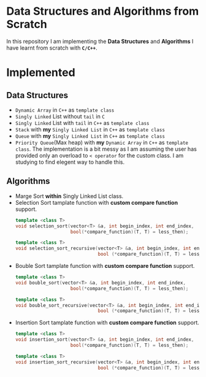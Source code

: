 # Data Structures and Algorithms from Scratch

In this repository I am implementing the **Data Structures** and **Algorithms** I have learnt from scratch with **`C/C++`**.

# Implemented

## Data Structures
- `Dynamic Array` in `C++` as `template class`
- `Singly Linked` List without `tail` in `C`
- `Singly Linked` List with `tail` in `C++` as `template class` 
- `Stack` with __my__ `Singly Linked List` in `C++` as  `template class` 
- `Queue` with __my__ `Singly Linked List` in `C++` as `template class` 
- `Priority Queue`(Max heap) with __my__ `Dynamic Array` in `C++` as `template class`. The implementation is a bit messy as I am assuming the user has provided only an overload to `< operator` for the custom class. I am studying to find elegent way to handle this. 

## Algorithms
- Marge Sort __within__ Singly Linked List class.
- Selection Sort tamplate function with __custom compare function__ support.
    ```cpp
    template <class T>
    void selection_sort(vector<T> &a, int begin_index, int end_index,
                        bool(*compare_function)(T, T) = less_then);

    template <class T>
    void selection_sort_recursive(vector<T> &a, int begin_index, int end_index,
                                  bool (*compare_function)(T, T) = less_then);
    ```
- Bouble Sort tamplate function with __custom compare function__ support.
    ```cpp
    template <class T>
    void bouble_sort(vector<T> &a, int begin_index, int end_index,
                        bool(*compare_function)(T, T) = less_then);

    template <class T>
    void bouble_sort_recursive(vector<T> &a, int begin_index, int end_index,
                                  bool (*compare_function)(T, T) = less_then);
    ```
- Insertion Sort tamplate function with __custom compare function__ support.
    ```cpp
    template <class T>
    void insertion_sort(vector<T> &a, int begin_index, int end_index,
                        bool(*compare_function)(T, T) = less_then);

    template <class T>
    void insertion_sort_recursive(vector<T> &a, int begin_index, int end_index,
                                  bool (*compare_function)(T, T) = less_then);
    ```